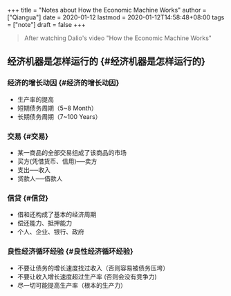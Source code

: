 +++
title = "Notes about How the Economic Machine Works"
author = ["Qiangua"]
date = 2020-01-12
lastmod = 2020-01-12T14:58:48+08:00
tags = ["note"]
draft = false
+++

> After watching  Dalio's video "How the Economic Machine Works"

<!--more-->


## 经济机器是怎样运行的 {#经济机器是怎样运行的}


### 经济的增长动因 {#经济的增长动因}

-   生产率的提高
-   短期债务周期（5~8 Month）
-   长期债务周期（7~100 Years）


### 交易 {#交易}

-   某一商品的全部交易组成了该商品的市场
-   买方(凭借货币、信用)──卖方
-   支出──收入
-   贷款人──借款人


### 信贷 {#信贷}

-   借和还构成了基本的经济周期
-   偿还能力、抵押能力
-   个人、企业、银行、政府


### 良性经济循环经验 {#良性经济循环经验}

-   不要让债务的增长速度找过收入（否则容易被债务压垮）
-   不要让收入增长速度超过生产率 (否则会没有竞争力)
-   尽一切可能提高生产率（根本的生产力）
